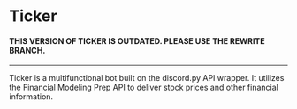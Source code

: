 # Ticker

#### THIS VERSION OF TICKER IS OUTDATED. PLEASE USE THE REWRITE BRANCH.

--------

Ticker is a multifunctional bot built on the discord.py API wrapper. It utilizes the Financial Modeling Prep API to deliver stock prices and other financial information.
